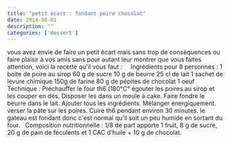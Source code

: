 ```yaml
---
title: "petit écart : fondant poire chocolat"
date: 2014-08-01
description: ""
categories: ['dessert']
---
```


          
 vous avez envie de faire un petit écart mais sans trop de conséquences ou faire plaisir à vos amis sans pour autant leur montrer que vous faites attention, voici la recette qu'il vous faut :   &nbsp;      &nbsp;   Ingrédients pour 8 personnes&nbsp;:    1 boite de poire au sirop 60 g de sucre 10 g de beurre 25 cl de lait 1 sachet de levure chimique 150g de farine   80 g de pépites de chocolat   1 oeuf   &nbsp;   Technique&nbsp;:   Préchauffer le four th6 (180°C°   égouter les poires au sirop et les couper en dés. Disposer les dans un moule à cake. Faire fondre le beurre dans le lait. Ajouter tous les ingrédients. Mélanger énergiquement. verser la pâte sur les poires.   Cuire th6 pendant environ 30 minutes.   le gateau est fondant donc c'est normal qu'il soit un peu humide en sortant du four.   &nbsp;   Composition nutritionnelle&nbsp;: 1/8 de part apporte 1 fruit, 8 g de sucre, 20 g de pain de féculents et 1 CAC d’huile + 10 g de chocolat.   &nbsp;       &nbsp; 

                          
